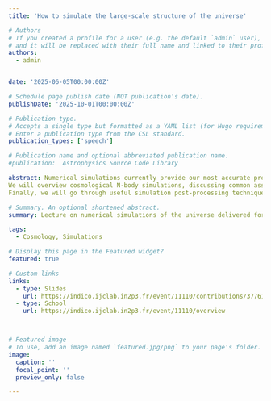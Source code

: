```yaml
---
title: 'How to simulate the large-scale structure of the universe'

# Authors
# If you created a profile for a user (e.g. the default `admin` user), write the username (folder name) here
# and it will be replaced with their full name and linked to their profile.
authors:
  - admin


date: '2025-06-05T00:00:00Z'

# Schedule page publish date (NOT publication's date).
publishDate: '2025-10-01T00:00:00Z'

# Publication type.
# Accepts a single type but formatted as a YAML list (for Hugo requirements).
# Enter a publication type from the CSL standard.
publication_types: ['speech']

# Publication name and optional abbreviated publication name.
#publication:  Astrophysics Source Code Library

abstract: Numerical simulations currently provide our most accurate predictions for structure formation in the Universe, in a wide range of scales and redshifts. 
We will overview cosmological N-body simulations, discussing common assumptions, approximations and regime of applicability. Furthermore, we will introduce the main hydrodynamical schemes, and review the sub-grid prescriptions used to model galaxy formation with its relevant astrophysical processes. 
Finally, we will go through useful simulation post-processing techniques and tools for cosmological analyses.

# Summary. An optional shortened abstract.
summary: Lecture on numerical simulations of the universe delivered for the COLOURS Cosmology school. 

tags:
  - Cosmology, Simulations

# Display this page in the Featured widget?
featured: true

# Custom links
links:
  - type: Slides
    url: https://indico.ijclab.in2p3.fr/event/11110/contributions/37761/attachments/25686/37870/giovanni_slides.pdf
  - type: School
    url: https://indico.ijclab.in2p3.fr/event/11110/overview



# Featured image
# To use, add an image named `featured.jpg/png` to your page's folder.
image:
  caption: ''
  focal_point: ''
  preview_only: false

---
```

